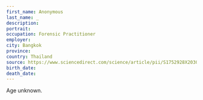 ```yaml
---
first_name: Anonymous
last_name: _
description: 
portrait: 
occupation: Forensic Practitioner
employer: 
city: Bangkok
province: 
country: Thailand
source: https://www.sciencedirect.com/science/article/pii/S1752928X20300718
birth_date: 
death_date: 
---
```


Age unknown.